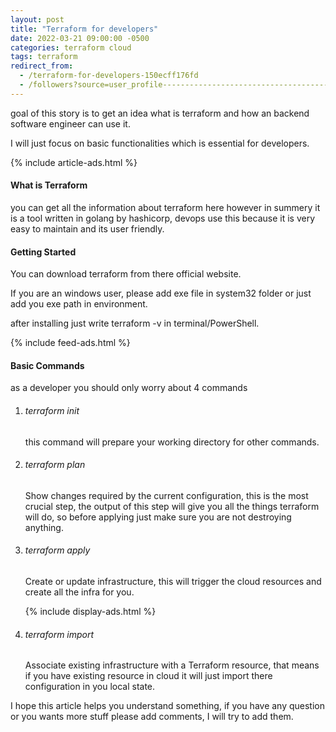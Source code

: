 ```yaml
---
layout: post
title: "Terraform for developers"
date: 2022-03-21 09:00:00 -0500
categories: terraform cloud
tags: terraform
redirect_from:
  - /terraform-for-developers-150ecff176fd
  - /followers?source=user_profile-------------------------------------
---
```


goal of this story is to get an idea what is terraform and how an backend software engineer can use it.

I will just focus on basic functionalities which is essential for developers.

{% include article-ads.html %}

<h4>What is Terraform</h4>
you can get all the information about terraform here however in summery it is a tool written in golang by hashicorp, devops use this because it is very easy to maintain and its user friendly.

<h4>Getting Started</h4>
You can download terraform from there official website.

If you are an windows user, please add exe file in system32 folder or just add you exe path in environment.

after installing just write terraform -v in terminal/PowerShell.

{% include feed-ads.html %}

<h4>Basic Commands</h4>
as a developer you should only worry about 4 commands

1. <h6>terraform init</h6>
   this command will prepare your working directory for other commands.

2. <h6>terraform plan</h6>
   Show changes required by the current configuration, this is the most crucial step, the output of this step will give you all the things terraform will do, so before applying just make sure you are not
   destroying anything.

3. <h6>terraform apply</h6>
   Create or update infrastructure, this will trigger the cloud resources and create all the infra for you.

   {% include display-ads.html %}

4. <h6>terraform import</h6>
   Associate existing infrastructure with a Terraform resource, that means if you have existing resource in cloud it will just import there configuration in you local state.

I hope this article helps you understand something, if you have any question or you wants more stuff please add comments, I will try to add them.
